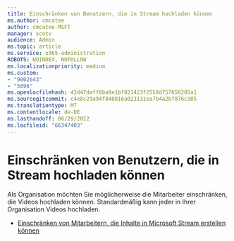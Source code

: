 ```yaml
---
title: Einschränken von Benutzern, die in Stream hochladen können
ms.author: cmcatee
author: cmcatee-MSFT
manager: scotv
audience: Admin
ms.topic: article
ms.service: o365-administration
ROBOTS: NOINDEX, NOFOLLOW
ms.localizationpriority: medium
ms.custom:
- "9002643"
- "5096"
ms.openlocfilehash: 43d47daff6ba9e1bf021423f2558d757658285a1
ms.sourcegitcommit: c4e8c29a94f840816a023131ea7b4a2bf876c305
ms.translationtype: MT
ms.contentlocale: de-DE
ms.lasthandoff: 06/29/2022
ms.locfileid: "66347403"
---
```

# <a name="restrict-users-who-can-upload-to-stream"></a>Einschränken von Benutzern, die in Stream hochladen können

Als Organisation möchten Sie möglicherweise die Mitarbeiter einschränken, die Videos hochladen können. Standardmäßig kann jeder in Ihrer Organisation Videos hochladen.

- [Einschränken von Mitarbeitern, die Inhalte in Microsoft Stream erstellen können](https://docs.microsoft.com/stream/restrict-uploaders)
